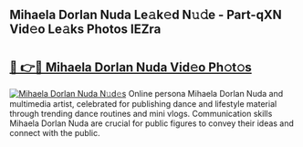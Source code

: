 ## Mihaela Dorlan Nuda Le𝚊k𝚎d N𝚞𝚍e - Part-qXN Vid𝚎o Le𝚊ks Photos IEZra

# <h2><a href="http://fbbygy.evod.top/?m=Mihaela+Dorlan+Nuda">🔗 👉🔴 Mihaela Dorlan Nuda Vid𝚎o Ph𝚘t𝚘s</a></h2>

[![Mihaela Dorlan Nuda N𝚞d𝚎s](https://i.imgur.com/8V9OHl7.gif)](http://fbbygy.evod.top/?m=Mihaela+Dorlan+Nuda)
Online persona Mihaela Dorlan Nuda and multimedia artist, celebrated for publishing dance and lifestyle material through trending dance routines and mini vlogs. Communication skills Mihaela Dorlan Nuda are crucial for public figures to convey their ideas and connect with the public. 
